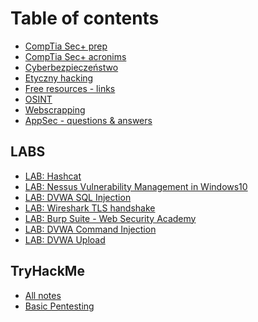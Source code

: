# Table of contents

* [CompTia Sec+ prep](README.md)
* [CompTia Sec+ acronims](comptia-sec+-acronims.md)
* [Cyberbezpieczeństwo](cyberbezpieczenstwo.md)
* [Etyczny hacking](<README (1).md>)
* [Free resources - links](free-resources-links.md)
* [OSINT](osint.md)
* [Webscrapping](webscrapping.md)
* [AppSec - questions & answers](<README (2).md>)

## LABS

* [LAB: Hashcat](labs/lab-hashcat.md)
* [LAB: Nessus Vulnerability Management in Windows10](labs/lab-nessus-vulnerability-management-in-windows10.md)
* [LAB: DVWA SQL Injection](labs/sql-injection.md)
* [LAB: Wireshark TLS handshake](labs/lab-wireshark-tls-handshake.md)
* [LAB: Burp Suite - Web Security Academy](labs/lab-burp-suite-web-security-academy.md)
* [LAB: DVWA Command Injection](labs/lab-dvwa-command-injection.md)
* [LAB: DVWA Upload](labs/lab-dvwa-upload.md)

## TryHackMe

* [All notes](tryhackme/thm.md)
* [Basic Pentesting](tryhackme/basic-pentesting.md)
